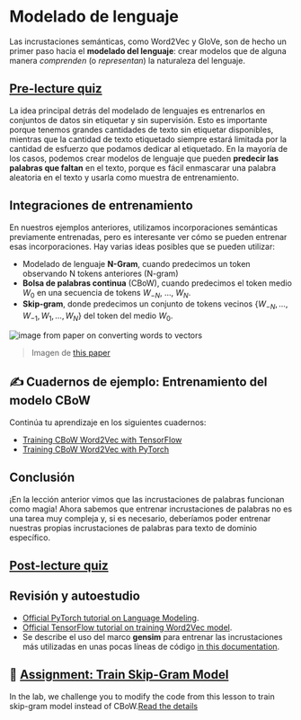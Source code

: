 # Modelado de lenguaje

Las incrustaciones semánticas, como Word2Vec y GloVe, son de hecho un primer paso hacia el **modelado del lenguaje**: crear modelos que de alguna manera *comprenden* (o *representan*) la naturaleza del lenguaje.

## [Pre-lecture quiz](https://red-field-0a6ddfd03.1.azurestaticapps.net/quiz/115)

La idea principal detrás del modelado de lenguajes es entrenarlos en conjuntos de datos sin etiquetar y sin supervisión. Esto es importante porque tenemos grandes cantidades de texto sin etiquetar disponibles, mientras que la cantidad de texto etiquetado siempre estará limitada por la cantidad de esfuerzo que podamos dedicar al etiquetado. En la mayoría de los casos, podemos crear modelos de lenguaje que pueden **predecir las palabras que faltan** en el texto, porque es fácil enmascarar una palabra aleatoria en el texto y usarla como muestra de entrenamiento.

## Integraciones de entrenamiento

En nuestros ejemplos anteriores, utilizamos incorporaciones semánticas previamente entrenadas, pero es interesante ver cómo se pueden entrenar esas incorporaciones. Hay varias ideas posibles que se pueden utilizar:

* Modelado de lenguaje **N-Gram**, cuando predecimos un token observando N tokens anteriores (N-gram)
* **Bolsa de palabras continua** (CBoW), cuando predecimos el token medio $W_0$ en una secuencia de tokens $W_{-N}$, ..., $W_N$.
* **Skip-gram**, donde predecimos un conjunto de tokens vecinos {$W_{-N},\dots, W_{-1}, W_1,\dots, W_N$} del token del medio $W_0$.

![image from paper on converting words to vectors](../14-Embeddings/images/example-algorithms-for-converting-words-to-vectors.png)

> Imagen de [this paper](https://arxiv.org/pdf/1301.3781.pdf)

## ✍️ Cuadernos de ejemplo: Entrenamiento del modelo CBoW

Continúa tu aprendizaje en los siguientes cuadernos:

* [Training CBoW Word2Vec with TensorFlow](CBoW-TF.ipynb)
* [Training CBoW Word2Vec with PyTorch](CBoW-PyTorch.ipynb)

## Conclusión

¡En la lección anterior vimos que las incrustaciones de palabras funcionan como magia! Ahora sabemos que entrenar incrustaciones de palabras no es una tarea muy compleja y, si es necesario, deberíamos poder entrenar nuestras propias incrustaciones de palabras para texto de dominio específico.

## [Post-lecture quiz](https://red-field-0a6ddfd03.1.azurestaticapps.net/quiz/215)

## Revisión y autoestudio

* [Official PyTorch tutorial on Language Modeling](https://pytorch.org/tutorials/beginner/nlp/word_embeddings_tutorial.html).
* [Official TensorFlow tutorial on training Word2Vec model](https://www.TensorFlow.org/tutorials/text/word2vec).
* Se describe el uso del marco **gensim** para entrenar las incrustaciones más utilizadas en unas pocas líneas de código [in this documentation](https://pytorch.org/tutorials/beginner/nlp/word_embeddings_tutorial.html).

## 🚀 [Assignment: Train Skip-Gram Model](lab/README.md)

In the lab, we challenge you to modify the code from this lesson to train skip-gram model instead of CBoW.[Read the details](lab/README.md)

